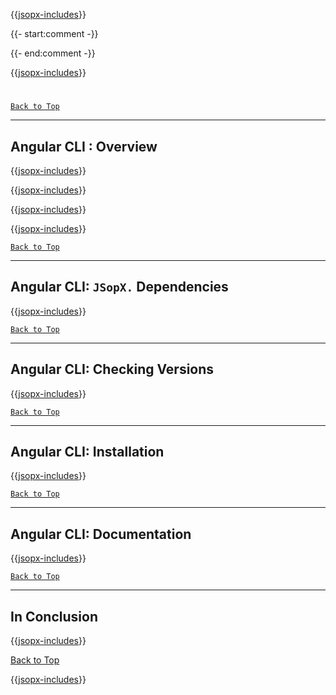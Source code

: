 ﻿{{[jsopx-includes](AllGlobal/Master/Includes/Sections/Technologies/AngularCli/Header.md)}}

{{- start:comment -}}
<!-- START JSOPX NOVA DOCX HEADER
group: 'Technologies'
subGroup: 'Angular CLI'
IsProductionReady: true
IsDraft: false
toc: true
END JSOPX NOVA DOCX HEADER -->
{{- end:comment -}}

{{[jsopx-includes](AllGlobal/Master/Includes/Common/Draft-Notice.md)}}

#
[`Back to Top`](#table-of-contents)

---

## Angular CLI : Overview

{{[jsopx-includes](AllGlobal/Master/Includes/Sections/Technologies/AngularCli/Overview.md)}}

{{[jsopx-includes](AllGlobal/Master/Includes/Common/Current-Phase.md)}}

{{[jsopx-includes](AllGlobal/Master/Includes/Sections/Technologies/AngularCli/BodyContent.md)}}

{{[jsopx-includes](AllGlobal/Master/Includes/Common/Alerts-Current.md)}}



[`Back to Top`](#table-of-contents)

---

## Angular CLI: `JSopX.` Dependencies

{{[jsopx-includes](AllGlobal/Master/Includes/Sections/Technologies/AngularCli/JsopxDependencies.md)}}



[`Back to Top`](#table-of-contents)

---

## Angular CLI: Checking Versions

{{[jsopx-includes](AllGlobal/Master/Includes/Sections/Technologies/AngularCli/CheckingVersions.md)}}



[`Back to Top`](#table-of-contents)

---

## Angular CLI: Installation

{{[jsopx-includes](AllGlobal/Master/Includes/Sections/Technologies/AngularCli/Installation.md)}}


[`Back to Top`](#table-of-contents)

---

## Angular CLI: Documentation

{{[jsopx-includes](AllGlobal/Master/Includes/Sections/Technologies/AngularCli/Documentation.md)}}


[`Back to Top`](#table-of-contents)

---

## In Conclusion

{{[jsopx-includes](AllGlobal/Master/Includes/Sections/Technologies/AngularCli/InConclusion.md)}}

[Back to Top](#table-of-contents)

{{[jsopx-includes](AllGlobal/Master/Includes/Layout/Footer.md)}}